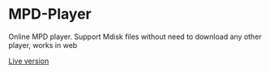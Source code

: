 # MPD-Player
Online MPD player. Support Mdisk files without need to download any other player, works in web


[Live version](https://programerr01.github.io/MPD-Player/)

